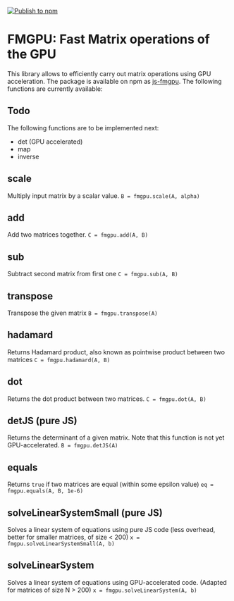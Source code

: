 [![Publish to npm](https://github.com/emilamaj/js-fmgpu/actions/workflows/main.yml/badge.svg)](https://github.com/emilamaj/js-fmgpu/actions/workflows/main.yml)

# FMGPU: Fast Matrix operations of the GPU

This library allows to efficiently carry out matrix operations using GPU acceleration.
The package is available on npm as [js-fmgpu](https://www.npmjs.com/package/js-fmgpu).
The following functions are currently available:

## Todo
The following functions are to be implemented next:
- det (GPU accelerated)
- map
- inverse

## scale
Multiply input matrix by a scalar value.
`B = fmgpu.scale(A, alpha)`

## add
Add two matrices together.
`C = fmgpu.add(A, B)`

## sub
Subtract second matrix from first one
`C = fmgpu.sub(A, B)`

## transpose
Transpose the given matrix
`B = fmgpu.transpose(A)`

## hadamard
Returns Hadamard product, also known as pointwise product between two matrices
`C = fmgpu.hadamard(A, B)`

## dot
Returns the dot product between two matrices.
`C = fmgpu.dot(A, B)`

## detJS (pure JS)
Returns the determinant of a given matrix. Note that this function is not yet GPU-accelerated.
`B = fmgpu.detJS(A)`

## equals
Returns `true` if two matrices are equal (within some epsilon value)
`eq = fmgpu.equals(A, B, 1e-6)`

## solveLinearSystemSmall (pure JS)
Solves a linear system of equations using pure JS code (less overhead, better for smaller matrices, of size < 200)
`x = fmgpu.solveLinearSystemSmall(A, b)`

## solveLinearSystem
Solves a linear system of equations using GPU-accelerated code. (Adapted for matrices of size N > 200)
`x = fmgpu.solveLinearSystem(A, b)`
